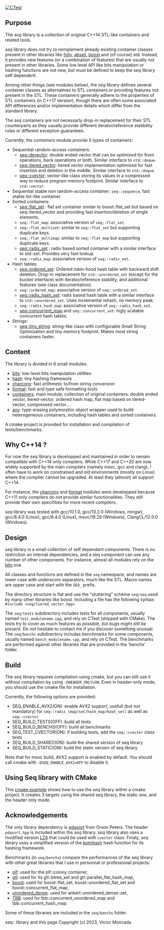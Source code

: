[![CTest](https://github.com/Thermadiag/seq/actions/workflows/cmake.yml/badge.svg?branch=master)](https://github.com/Thermadiag/seq/actions/workflows/cmake.yml)


Purpose
-------

The *seq* library is a collection of original C++14 STL-like containers and related tools.

*seq* library does not try to reimplement already existing container classes present in other libraries like <a href="https://github.com/facebook/folly">folly</a>, <a href="https://abseil.io/">abseil</a>, <a href="https://www.boost.org/">boost</a> and (of course) std. Instead, it provides new features (or a combination of features) that are usually not present in other libraries. Some low level API like bits manipulation or hashing functions are not new, but must be defined to keep the seq library self dependent.

Among other things (see modules below), the *seq* library defines several container classes as alternatives to STL containers or providing features not present in the STL.
These containers generally adhere to the properties of STL containers (in C++17 version), though there are often some associated API differences and/or implementation details which differ from the standard library.

The *seq* containers are not necessarly drop-in replacement for their STL counterparts as they usually provide different iterator/reference statibility rules or different exception guarantees.

Currently, the *containers* module provide 5 types of containers:
-	Sequential random-access containers: 
	-	[seq::devector](docs/devector.md): double ended vector that can be optimized for front operations, back operations or both. Similar interface to `std::deque`.
	-	[seq::tiered_vector](docs/tiered_vector.md): tiered vector implementation optimized for fast insertion and deletion in the middle. Similar interface to `std::deque`.
	-	[seq::cvector](docs/cvector.md): vector-like class storing its values in a compressed way to reduce program memory footprint. Similar interface to `std::vector`.
-	Sequential stable non random-access container: `seq::sequence`, fast stable list-like container.
-	Sorted containers: 
	-	[seq::flat_set](docs/flat_set.md) : flat set container similar to boost::flat_set but based on seq::tiered_vector and providing fast insertion/deletion of single elements.
	-	`seq::flat_map`: associative version of `seq::flat_set`.
	-	`seq::flat_multiset`: similar to `seq::flat_set` but supporting duplicate keys.
	-	`seq::flat_multimap`: similar to `seq::flat_map` but supporting duplicate keys.
	-	[seq::radix_set](docs/radix_tree.md) : radix based sorted container with a similar interface to std::set. Provides very fast lookup.
	-	`seq::radix_map`: associative version of `seq::radix_set`.
-	Hash tables: 
	-	[seq::ordered_set](docs/ordered_set.md): Ordered robin-hood hash table with backward shift deletion. Drop-in replacement for `std::unordered_set` (except for the bucket interface) with iterator/reference stability, and additional features (see class documentation).
	-	`seq::ordered_map`: associative version of `seq::ordered_set`.
	-	[seq::radix_hash_set](docs/radix_tree.md): radix based hash table with a similar interface to `std::unordered_set`. Uses incremental rehash, no memory peak.
	-	`seq::radix_hash_map`: associative version of `seq::radix_hash_set`.
	-	[seq::concurrent_map](docs/concurrent_map.md) and `seq::concurrent_set`: higly scalable concurrent hash tables.
-	Strings:
	-	[seq::tiny_string](docs/tiny_string.md): string-like class with configurable Small String Optimization and tiny memory footprint. Makes most string containers faster.


Content
-------

The library is divided in 6 small modules:
-	[bits](docs/bits.md): low-level bits manipulation utilities
-	[hash](docs/hash.md): tiny hashing framework
-	[charconv](docs/charconv.md): fast arithmetic to/from string conversion
-	[format](docs/format.md): fast and type safe formatting tools
-	[containers](docs/containers.md): main module, collection of original containers: double ended vector, tiered-vector, ordered hash map, flat map based on tiered-vector, compressed vector...
-	[any](docs/any.md): type-erasing polymorphic object wrapper used to build heterogeneous containers, including hash tables and sorted containers.

A cmake project is provided for installation and compilation of tests/benchmarks.

Why C++14 ?
-----------

For now the *seq* library is developped and maintained in order to remain compatible with C++14 only compilers.
While C++17 and C++20 are now widely supported by the main compilers (namely msvc, gcc and clang), I often have to work on constrained and old environments (mostly on Linux) where the compiler cannot be upgraded. At least they (almost) all support C++14.

For instance, the [charconv](docs/charconv.md) and [format](docs/format.md) modules were developped because C++11 only compilers do not provide similar functionalities. They still provide their own specifities for more recent compilers.

*seq* library was tested with gcc/10.1.0, gcc/13.2.0 (Windows, mingw), gcc/8.4.0 (Linux), gcc/6.4.0 (Linux), msvc/19.29 (Windows), ClangCL/12.0.0 (Windows).

Design
------

*seq* library is a small collection of self dependant components. There is no restriction on internal dependencies, and a seq component can use any number of other components. For instance, almost all modules rely on the [bits](docs/bits.md) one.

All classes and functions are defined in the `seq` namespace, and names are lower case with underscore separators, much like the STL.
Macro names are upper case and start with the `SEQ_` prefix.

The directory structure is flat and use the "stuttering" scheme `seq/seq` used by many other libraries like boost.
Including a file has the following syntax: `#include <seq/tiered_vector.hpp>`

The `seq/tests` subdirectory includes tests for all components, usually named `test_modulename.cpp`, and rely on CTest (shipped with CMake). The tests try to cover as much features as possible, *but bugs might still be present*. Do not hesitate to contact me if you discover something unusual.
The `seq/benchs` subdirectory includes benchmarks for some components, usually named `bench_modulename.cpp`, and rely on CTest. The benchmarks are performed against other libraries that are provided in the 'benchs' folder.

Build
-----

The *seq* library requires compilation using cmake, but you can still use it without compilation by using `-DHEADER_ONLY=ON`. 
Even in header-only mode, you should use the cmake file for installation.

Currently, the following options are provided:

-	SEQ_ENABLE_AVX2(ON): enable AVX2 support, usefull (but not mandatory) for `seq::radix_(map/set/hash_map/hash_set)` as well as `seq::cvector`
-	SEQ_BUILD_TESTS(OFF): build all tests
-	SEQ_BUILD_BENCHS(OFF): build all benchmarks
-	SEQ_TEST_CVECTOR(ON): if building tests, add the `seq::cvector` class tests
-	SEQ_BUILD_SHARED(ON): build the shared version of seq library
-	SEQ_BUILD_STATIC(ON): build the static version of seq library

Note that for msvc build, AVX2 support is enabled by default. You should call cmake with `-DSEQ_ENABLE_AVX2=OFF` to disable it.

Using Seq library with CMake
----------------------------

This [cmake example](tests/test_cmake/CMakeLists.txt) shows how to use the *seq* library within a cmake project. It creates 3 targets using the shared seq library, the static one, and the header only mode.


Acknowledgements
----------------

The only library dependency is <a href="https://github.com/orlp/pdqsort">pdqsort</a> from Orson Peters. The header `pdqsort.hpp` is included within the *seq* library.
*seq* library also uses a modified version <a href="https://github.com/lz4/lz4">LZ4</a> that could be used with `cvector` class.
Finaly, *seq* library uses a simplified version of the [komihash](https://github.com/avaneev/komihash) hash function for its hashing framework.

Benchmarks (in `seq/benchs`) compare the performances of the *seq* library with other great libraries that I use in personnal or professional projects:
-	<a href="https://plflib.org/">plf</a>: used for the plf::colony container,
-	<a href="https://github.com/greg7mdp/gtl">gtl</a>: used for its gtl::btree_set and gtl::parallel_flat_hash_map,
-	<a href="https://www.boost.org/">boost</a>: used for boost::flat_set, boost::unordered_flat_set and boost::concurrent_flat_map,
-	<a href="https://github.com/martinus/unordered_dense">unordered_dense</a>: used for ankerl::unordered_dense::set,
-	<a href="https://github.com/oneapi-src/oneTBB">TBB</a>: used for tbb::concurrent_unordered_map and tbb::concurrent_hash_map.

Some of these libraries are included in the `seq/benchs` folder.


seq:: library and this page Copyright (c) 2023, Victor Moncada
